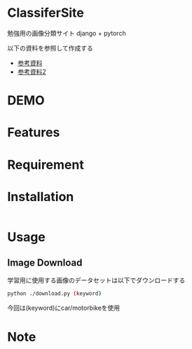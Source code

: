 # ClassiferSite 
 
 勉強用の画像分類サイト django + pytorch

 以下の資料を参照して作成する

- [参考資料](https://www.udemy.com/course/django-ai-app/)
- [参考資料2](https://axross-recipe.com/recipes/45)
 
# DEMO
 
# Features
 
 
# Requirement
 
# Installation
 
```bash
```
 
# Usage
 
## Image Download

学習用に使用する画像のデータセットは以下でダウンロードする
 
```bash
python ./download.py (keyword)
```

今回は(keyword)にcar/motorbikeを使用
 
# Note
 